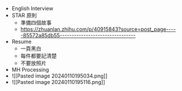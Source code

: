 * English Interview
* STAR 原則
	* 準備四個故事
	* https://zhuanlan.zhihu.com/p/40915843?source=post_page-----85572a85db55--------------------------------
* Resume
	* 一頁黑白
	* 每件都要記清楚
	* 不要放照片
* MH Processing
* ![[Pasted image 20240110195034.png]]
* ![[Pasted image 20240110195116.png]]